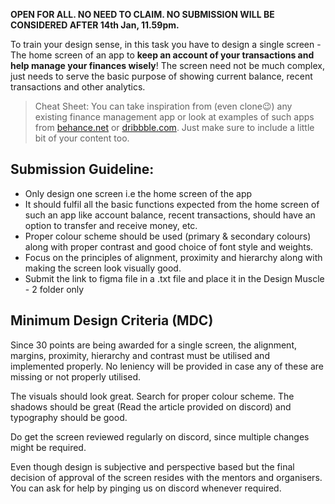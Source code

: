 **OPEN FOR ALL. NO NEED TO CLAIM. NO SUBMISSION WILL BE CONSIDERED AFTER 14th Jan, 11.59pm.**

To train your design sense, in this task you have to design a single screen - The home screen of an app to **keep an account of your transactions and help manage your finances wisely**! The screen need not be much complex, just needs to serve the basic purpose of showing current balance, recent transactions and other analytics.
> Cheat Sheet: You can take inspiration from (even clone😉) any existing finance management app or look at examples of such apps from [behance.net](http://behance.net/) or [dribbble.com](http://dribbble.com/). Just make sure to include a little bit of your content too.

## Submission Guideline:

- Only design one screen i.e the home screen of the app
- It should fulfil all the basic functions expected from the home screen of such an app like account balance, recent transactions, should have an option to transfer and receive money, etc.
- Proper colour scheme should be used (primary & secondary colours) along with proper contrast and good choice of font style and weights.
- Focus on the principles of alignment, proximity and hierarchy along with making the screen look visually good.
- Submit the link to figma file in a .txt file and place it in the Design Muscle - 2 folder only

## Minimum Design Criteria (MDC)

Since 30 points are being awarded for a single screen, the alignment, margins, proximity, hierarchy and contrast must be utilised and implemented properly. No leniency will be provided in case any of these are missing or not properly utilised.

The visuals should look great. Search for proper colour scheme. The shadows should be great (Read the article provided on discord) and typography should be good.

Do get the screen reviewed regularly on discord, since multiple changes might be required.

Even though design is subjective and perspective based but the final decision of approval of the screen resides with the mentors and organisers. You can ask for help by pinging us on discord whenever required.